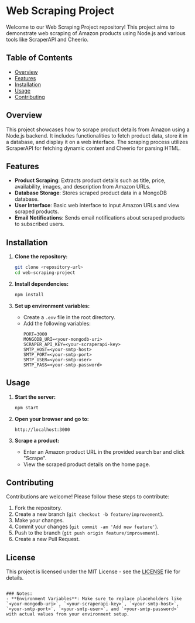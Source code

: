 # Web Scraping Project

Welcome to our Web Scraping Project repository! This project aims to demonstrate web scraping of Amazon products using Node.js and various tools like ScraperAPI and Cheerio.

## Table of Contents
- [Overview](#overview)
- [Features](#features)
- [Installation](#installation)
- [Usage](#usage)
- [Contributing](#contributing)

## Overview

This project showcases how to scrape product details from Amazon using a Node.js backend. It includes functionalities to fetch product data, store it in a database, and display it on a web interface. The scraping process utilizes ScraperAPI for fetching dynamic content and Cheerio for parsing HTML.

## Features

- **Product Scraping**: Extracts product details such as title, price, availability, images, and description from Amazon URLs.
- **Database Storage**: Stores scraped product data in a MongoDB database.
- **User Interface**: Basic web interface to input Amazon URLs and view scraped products.
- **Email Notifications**: Sends email notifications about scraped products to subscribed users.

## Installation

1. **Clone the repository:**
   ```bash
   git clone <repository-url>
   cd web-scraping-project
   ```

2. **Install dependencies:**
   ```bash
   npm install
   ```

3. **Set up environment variables:**
   - Create a `.env` file in the root directory.
   - Add the following variables:
     ```
     PORT=3000
     MONGODB_URI=<your-mongodb-uri>
     SCRAPER_API_KEY=<your-scraperapi-key>
     SMTP_HOST=<your-smtp-host>
     SMTP_PORT=<your-smtp-port>
     SMTP_USER=<your-smtp-user>
     SMTP_PASS=<your-smtp-password>
     ```

## Usage

1. **Start the server:**
   ```bash
   npm start
   ```

2. **Open your browser and go to:**
   ```
   http://localhost:3000
   ```

3. **Scrape a product:**
   - Enter an Amazon product URL in the provided search bar and click "Scrape".
   - View the scraped product details on the home page.

## Contributing

Contributions are welcome! Please follow these steps to contribute:

1. Fork the repository.
2. Create a new branch (`git checkout -b feature/improvement`).
3. Make your changes.
4. Commit your changes (`git commit -am 'Add new feature'`).
5. Push to the branch (`git push origin feature/improvement`).
6. Create a new Pull Request.

## License

This project is licensed under the MIT License - see the [LICENSE](./LICENSE) file for details.
```

### Notes:
- **Environment Variables**: Make sure to replace placeholders like `<your-mongodb-uri>`, `<your-scraperapi-key>`, `<your-smtp-host>`, `<your-smtp-port>`, `<your-smtp-user>`, and `<your-smtp-password>` with actual values from your environment setup.
